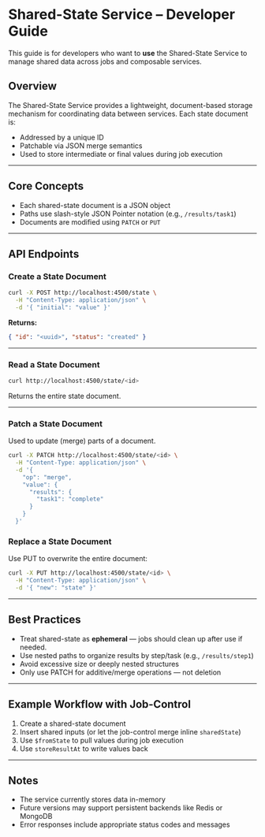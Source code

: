# Shared-State Service – Developer Guide

This guide is for developers who want to **use** the Shared-State Service to manage shared data across jobs and composable services.

## Overview

The Shared-State Service provides a lightweight, document-based storage mechanism for coordinating data between services. Each state document is:
- Addressed by a unique ID
- Patchable via JSON merge semantics
- Used to store intermediate or final values during job execution

---

## Core Concepts

- Each shared-state document is a JSON object
- Paths use slash-style JSON Pointer notation (e.g., `/results/task1`)
- Documents are modified using `PATCH` or `PUT`

---

## API Endpoints

### Create a State Document

```bash
curl -X POST http://localhost:4500/state \
  -H "Content-Type: application/json" \
  -d '{ "initial": "value" }'
```

**Returns:**
```json
{ "id": "<uuid>", "status": "created" }
```

---

### Read a State Document

```bash
curl http://localhost:4500/state/<id>
```

Returns the entire state document.

---

### Patch a State Document

Used to update (merge) parts of a document.

```bash
curl -X PATCH http://localhost:4500/state/<id> \
  -H "Content-Type: application/json" \
  -d '{
    "op": "merge",
    "value": {
      "results": {
        "task1": "complete"
      }
    }
  }'
```

### Replace a State Document

Use PUT to overwrite the entire document:
```bash
curl -X PUT http://localhost:4500/state/<id> \
  -H "Content-Type: application/json" \
  -d '{ "new": "state" }'
```

---

## Best Practices

- Treat shared-state as **ephemeral** — jobs should clean up after use if needed.
- Use nested paths to organize results by step/task (e.g., `/results/step1`)
- Avoid excessive size or deeply nested structures
- Only use PATCH for additive/merge operations — not deletion

---

## Example Workflow with Job-Control

1. Create a shared-state document
2. Insert shared inputs (or let the job-control merge inline `sharedState`)
3. Use `$fromState` to pull values during job execution
4. Use `storeResultAt` to write values back

---

## Notes

- The service currently stores data in-memory
- Future versions may support persistent backends like Redis or MongoDB
- Error responses include appropriate status codes and messages
